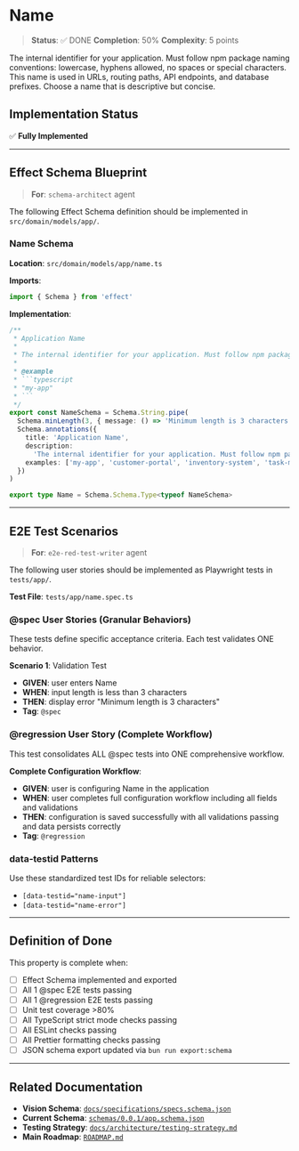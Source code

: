 # Name

> **Status**: ✅ DONE
> **Completion**: 50%
> **Complexity**: 5 points

The internal identifier for your application. Must follow npm package naming conventions: lowercase, hyphens allowed, no spaces or special characters. This name is used in URLs, routing paths, API endpoints, and database prefixes. Choose a name that is descriptive but concise.

## Implementation Status

✅ **Fully Implemented**

---

## Effect Schema Blueprint

> **For**: `schema-architect` agent

The following Effect Schema definition should be implemented in `src/domain/models/app/`.

### Name Schema

**Location**: `src/domain/models/app/name.ts`

**Imports**:

```typescript
import { Schema } from 'effect'
```

**Implementation**:

````typescript
/**
 * Application Name
 *
 * The internal identifier for your application. Must follow npm package naming conventions: lowercase, hyphens allowed, no spaces or special characters. This name is used in URLs, routing paths, API endpoints, and database prefixes. Choose a name that is descriptive but concise.
 *
 * @example
 * ```typescript
 * "my-app"
 * ```
 */
export const NameSchema = Schema.String.pipe(
  Schema.minLength(3, { message: () => 'Minimum length is 3 characters' }),
  Schema.annotations({
    title: 'Application Name',
    description:
      'The internal identifier for your application. Must follow npm package naming conventions: lowercase, hyphens allowed, no spaces or special characters. This name is used in URLs, routing paths, API endpoints, and database prefixes. Choose a name that is descriptive but concise.',
    examples: ['my-app', 'customer-portal', 'inventory-system', 'task-manager', 'crm-platform'],
  })
)

export type Name = Schema.Schema.Type<typeof NameSchema>
````

---

## E2E Test Scenarios

> **For**: `e2e-red-test-writer` agent

The following user stories should be implemented as Playwright tests in `tests/app/`.

**Test File**: `tests/app/name.spec.ts`

### @spec User Stories (Granular Behaviors)

These tests define specific acceptance criteria. Each test validates ONE behavior.

**Scenario 1**: Validation Test

- **GIVEN**: user enters Name
- **WHEN**: input length is less than 3 characters
- **THEN**: display error "Minimum length is 3 characters"
- **Tag**: `@spec`

### @regression User Story (Complete Workflow)

This test consolidates ALL @spec tests into ONE comprehensive workflow.

**Complete Configuration Workflow**:

- **GIVEN**: user is configuring Name in the application
- **WHEN**: user completes full configuration workflow including all fields and validations
- **THEN**: configuration is saved successfully with all validations passing and data persists correctly
- **Tag**: `@regression`

### data-testid Patterns

Use these standardized test IDs for reliable selectors:

- `[data-testid="name-input"]`
- `[data-testid="name-error"]`

---

## Definition of Done

This property is complete when:

- [ ] Effect Schema implemented and exported
- [ ] All 1 @spec E2E tests passing
- [ ] All 1 @regression E2E tests passing
- [ ] Unit test coverage >80%
- [ ] All TypeScript strict mode checks passing
- [ ] All ESLint checks passing
- [ ] All Prettier formatting checks passing
- [ ] JSON schema export updated via `bun run export:schema`

---

## Related Documentation

- **Vision Schema**: [`docs/specifications/specs.schema.json`](../specs.schema.json)
- **Current Schema**: [`schemas/0.0.1/app.schema.json`](../../schemas/0.0.1/app.schema.json)
- **Testing Strategy**: [`docs/architecture/testing-strategy.md`](../../architecture/testing-strategy.md)
- **Main Roadmap**: [`ROADMAP.md`](../../../ROADMAP.md)
